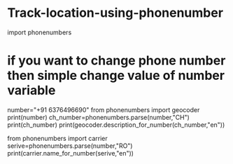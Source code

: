 # Track-location-using-phonenumber
import phonenumbers
# if you want to change phone number then simple change value of number variable
number="+91 6376496690"
from phonenumbers import geocoder
print(number)
ch_number=phonenumbers.parse(number,"CH")
print(ch_number)
print(geocoder.description_for_number(ch_number,"en"))

from phonenumbers import carrier
serive=phonenumbers.parse(number,"RO")
print(carrier.name_for_number(serive,"en"))
